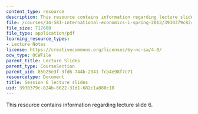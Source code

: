 ```yaml
---
content_type: resource
description: This resource contains information regarding lecture slide 6.
file: /courses/14-581-international-economics-i-spring-2013/3930379c824b662231d1682c1a880c10_MIT14_581S13_Lecslides6.pdf
file_size: 717608
file_type: application/pdf
learning_resource_types:
- Lecture Notes
license: https://creativecommons.org/licenses/by-nc-sa/4.0/
ocw_type: OCWFile
parent_title: Lecture Slides
parent_type: CourseSection
parent_uid: 85b25e3f-3fd6-744b-2941-fcb4e98f7c71
resourcetype: Document
title: Session 6 lecture slides
uid: 3930379c-824b-6622-31d1-682c1a880c10
---
```

This resource contains information regarding lecture slide 6.
